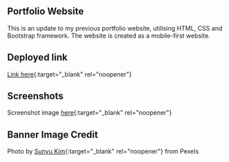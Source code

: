 ## Portfolio Website

This is an update to my previous portfolio website, utilising HTML, CSS and Bootstrap framework. 
The website is created as a mobile-first website.

## Deployed link
[Link here](https://zyloh89.github.io/portfolio/){:target="_blank" rel="noopener"}

## Screenshots

Screenshot image [here](https://github.com/zyloh89/portfolio/blob/master/assets/portfolio_screenshot.png){:target="_blank" rel="noopener"}

## Banner Image Credit
Photo by [Sunyu Kim](https://www.pexels.com/photo/view-of-white-commercial-building-1882979/?utm_content=attributionCopyText&utm_medium=referral&utm_source=pexels){:target="_blank" rel="noopener"} from Pexels
